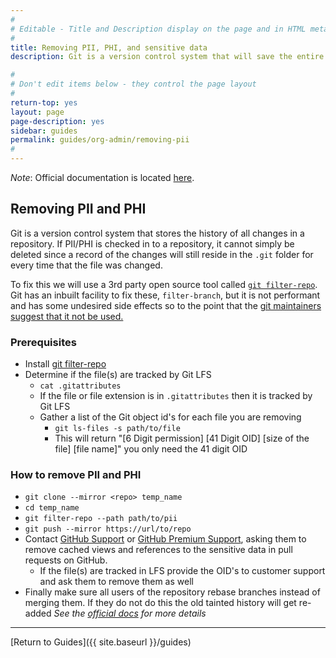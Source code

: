 ```yaml
---
#
# Editable - Title and Description display on the page and in HTML meta tags
#
title: Removing PII, PHI, and sensitive data
description: Git is a version control system that will save the entire history of changes to files.  When PII, PHI, or sensitive data is committed you will need to follow the steps below to scrub it from the git database.

#
# Don't edit items below - they control the page layout
#
return-top: yes
layout: page
page-description: yes
sidebar: guides
permalink: guides/org-admin/removing-pii
#
---
```

*Note*: Official documentation is located [here](https://docs.github.com/en/github/authenticating-to-github/removing-sensitive-data-from-a-repository).  

## Removing PII and PHI

Git is a version control system that stores the history of all changes in a repository.  If PII/PHI is checked in to a repository, it cannot simply be deleted since a record of the changes will still reside in the `.git` folder for every time that the file was changed.

To fix this we will use a 3rd party open source tool called [`git filter-repo`](https://github.com/newren/git-filter-repo).  Git has an inbuilt facility to fix these, `filter-branch`, but it is not performant and has some undesired side effects so to the point that the [git maintainers suggest that it not be used.](https://git-scm.com/docs/git-filter-branch#_warning)

### Prerequisites

* Install [git filter-repo](https://github.com/newren/git-filter-repo/blob/main/INSTALL.md)
* Determine if the file(s) are tracked by Git LFS
  * `cat .gitattributes`  
  * If the file or file extension is in `.gitattributes` then it is tracked by Git LFS
  * Gather a list of the Git object id's for each file you are removing
    * `git ls-files -s path/to/file`  
    * This will return "[6 Digit permission] [41 Digit OID] [size of the file] [file name]"  you only need the 41 digit OID

### How to remove PII and PHI

* `git clone --mirror <repo> temp_name`
* `cd temp_name`
* `git filter-repo --path path/to/pii`
* `git push --mirror https://url/to/repo`
* Contact [GitHub Support](https://support.github.com/contact) or [GitHub Premium Support](https://premium.githubsupport.com/), asking them to remove cached views and references to the sensitive data in pull requests on GitHub.
  * If the file(s) are tracked in LFS provide the OID's to customer support and ask them to remove them as well
* Finally make sure all users of the repository rebase branches instead of merging them.  If they do not do this the old tainted history will get re-added
*See the [official docs](https://docs.github.com/en/github/authenticating-to-github/removing-sensitive-data-from-a-repository) for more details*

---

[Return to Guides]({{ site.baseurl }}/guides)
